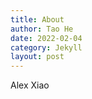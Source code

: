 ```yaml
---
title: About
author: Tao He
date: 2022-02-04
category: Jekyll
layout: post
---
```


Alex Xiao